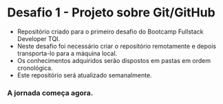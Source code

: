 # Desafio 1 - Projeto sobre Git/GitHub

- Repositório criado para o primeiro desafio do Bootcamp Fullstack Developer TQI.
- Neste desafio foi necessário criar o repositório remotamente e depois transporta-lo para a máquina local.
- Os conhecimentos adquiridos serão dispostos em pastas em ordem cronológica.
- Este repositório será atualizado semanalmente.

### A jornada começa agora.
